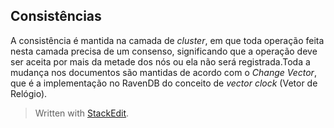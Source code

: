 
## Consistências
A consistência é mantida na camada de *cluster*, em que toda operação feita nesta camada precisa de um consenso, significando que a operação deve ser aceita por mais da metade dos nós ou ela não será registrada.Toda a mudança nos documentos são mantidas de acordo com o *Change Vector*, que é a implementação no RavenDB do conceito de *vector clock* (Vetor de Relógio).


> Written with [StackEdit](https://stackedit.io/).
<!--stackedit_data:
eyJoaXN0b3J5IjpbLTE0OTE1OTQzNDAsLTQ2Nzg5NDUsLTE2MT
AxMDYyNSwtMTQ5MTUxNjAzOSwtMTY4MDY5MjI2NiwxNzgzNTEx
NjI4LC03NzgxMzM4ODQsLTI4NzAwMzE3NF19
-->